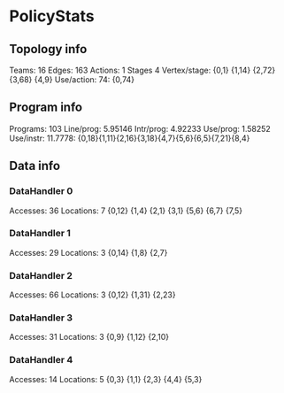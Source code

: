 # PolicyStats
## Topology info
Teams:		16
Edges:		163
Actions:	1
Stages		4
Vertex/stage:	{0,1} {1,14} {2,72} {3,68} {4,9} 
Use/action:	74: {0,74} 

## Program info
Programs:	103
Line/prog:	5.95146
Intr/prog:	4.92233
Use/prog:	1.58252
Use/instr:	11.7778: {0,18}{1,11}{2,16}{3,18}{4,7}{5,6}{6,5}{7,21}{8,4}

## Data info

### DataHandler 0
Accesses:	36
Locations:	7
{0,12} {1,4} {2,1} {3,1} {5,6} {6,7} {7,5} 

### DataHandler 1
Accesses:	29
Locations:	3
{0,14} {1,8} {2,7} 

### DataHandler 2
Accesses:	66
Locations:	3
{0,12} {1,31} {2,23} 

### DataHandler 3
Accesses:	31
Locations:	3
{0,9} {1,12} {2,10} 

### DataHandler 4
Accesses:	14
Locations:	5
{0,3} {1,1} {2,3} {4,4} {5,3} 